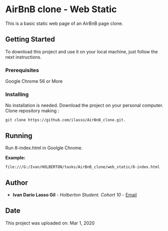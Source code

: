 # AirBnB clone - Web Static

This is a basic static web page of an AirBnB page clone.

## Getting Started

To download this project and use it on your local machine, just follow the next instructions.

### Prerequisites

Google Chrome 56 or More


### Installing

No installation is needed. Download the project on your personal computer.
Clone repository making :

```
git clone https://github.com/ilasso/AirBnB_clone.git.
```

## Running

Run 8-index.html in Goolgle Chrome.


**Example:**
```
file:///G:/Ivan/HOLBERTON/tasks/AirBnB_clone/web_static/8-index.html
```

## Author

* **Ivan Dario Lasso Gil** - *Holberton Student. Cohort 10* - [Email](mailto:ivan-dario.lasso-gil@holbertonschool.com)


## Date
This project was uploaded on: Mar 1, 2020
